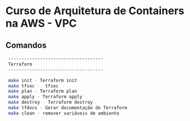 # Curso de Arquitetura de Containers na AWS - VPC

## Comandos 

```bash
 ------------------------------------
 Terraform
 ------------------------------------

 make init - Terraform init
 make tfsec -  tfsec 
 make plan - Terraform plan
 make apply - Terraform apply
 make destroy - Terraform destroy
 make tfdocs - Gerar documentação do Terraform
 make clean - remover variáveis de ambiente
 ```
 
